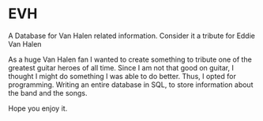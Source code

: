 # EVH
A Database for Van Halen related information. Consider it a tribute for Eddie Van Halen

As a huge Van Halen fan I wanted to create something to tribute one of the greatest guitar heroes of all time. 
Since I am not that good on guitar, I thought I might do something I was able to do better. Thus, I opted for programming.
Writing an entire database in SQL, to store information about the band and the songs.

Hope you enjoy it.
